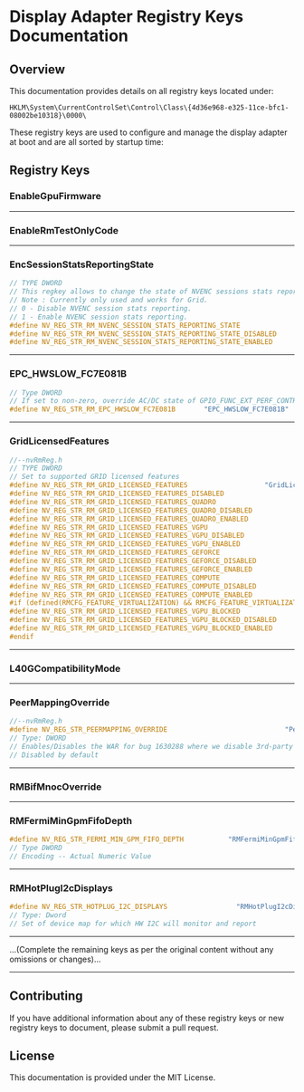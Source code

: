 # Display Adapter Registry Keys Documentation

## Overview
This documentation provides details on all registry keys located under:

```
HKLM\System\CurrentControlSet\Control\Class\{4d36e968-e325-11ce-bfc1-08002be10318}\0000\
```

These registry keys are used to configure and manage the display adapter at boot and are all sorted by startup time:

## Registry Keys

### EnableGpuFirmware
--------------------------------------------------------------------------------------------------------------------------

### EnableRmTestOnlyCode
--------------------------------------------------------------------------------------------------------------------------

### EncSessionStatsReportingState
```c
// TYPE DWORD
// This regkey allows to change the state of NVENC sessions stats reporting.
// Note : Currently only used and works for Grid.
// 0 - Disable NVENC session stats reporting.
// 1 - Enable NVENC session stats reporting.
#define NV_REG_STR_RM_NVENC_SESSION_STATS_REPORTING_STATE                  "EncSessionStatsReportingState"
#define NV_REG_STR_RM_NVENC_SESSION_STATS_REPORTING_STATE_DISABLED         0x00000000
#define NV_REG_STR_RM_NVENC_SESSION_STATS_REPORTING_STATE_ENABLED          0x00000001
```
--------------------------------------------------------------------------------------------------------------------------

### EPC_HWSLOW_FC7E081B
```c
// Type DWORD
// If set to non-zero, override AC/DC state of GPIO_FUNC_EXT_PERF_CONTROL_HWSLOW with MMIO 0xFC7E081B.
#define NV_REG_STR_RM_EPC_HWSLOW_FC7E081B       "EPC_HWSLOW_FC7E081B"
```
--------------------------------------------------------------------------------------------------------------------------

### GridLicensedFeatures
```c
//--nvRmReg.h
// TYPE DWORD
// Set to supported GRID licensed features
#define NV_REG_STR_RM_GRID_LICENSED_FEATURES                   "GridLicensedFeatures"
#define NV_REG_STR_RM_GRID_LICENSED_FEATURES_DISABLED                      0x00000000
#define NV_REG_STR_RM_GRID_LICENSED_FEATURES_QUADRO                               0:0
#define NV_REG_STR_RM_GRID_LICENSED_FEATURES_QUADRO_DISABLED               0x00000000
#define NV_REG_STR_RM_GRID_LICENSED_FEATURES_QUADRO_ENABLED                0x00000001
#define NV_REG_STR_RM_GRID_LICENSED_FEATURES_VGPU                                 1:1
#define NV_REG_STR_RM_GRID_LICENSED_FEATURES_VGPU_DISABLED                 0x00000000
#define NV_REG_STR_RM_GRID_LICENSED_FEATURES_VGPU_ENABLED                  0x00000001
#define NV_REG_STR_RM_GRID_LICENSED_FEATURES_GEFORCE                              2:2
#define NV_REG_STR_RM_GRID_LICENSED_FEATURES_GEFORCE_DISABLED              0x00000000
#define NV_REG_STR_RM_GRID_LICENSED_FEATURES_GEFORCE_ENABLED               0x00000001
#define NV_REG_STR_RM_GRID_LICENSED_FEATURES_COMPUTE                              3:3
#define NV_REG_STR_RM_GRID_LICENSED_FEATURES_COMPUTE_DISABLED              0x00000000
#define NV_REG_STR_RM_GRID_LICENSED_FEATURES_COMPUTE_ENABLED               0x00000001
#if (defined(RMCFG_FEATURE_VIRTUALIZATION) && RMCFG_FEATURE_VIRTUALIZATION)
#define NV_REG_STR_RM_GRID_LICENSED_FEATURES_VGPU_BLOCKED                         4:4
#define NV_REG_STR_RM_GRID_LICENSED_FEATURES_VGPU_BLOCKED_DISABLED         0x00000000
#define NV_REG_STR_RM_GRID_LICENSED_FEATURES_VGPU_BLOCKED_ENABLED          0x00000001
#endif
```
--------------------------------------------------------------------------------------------------------------------------

### L40GCompatibilityMode
--------------------------------------------------------------------------------------------------------------------------

### PeerMappingOverride
```c
//--nvRmReg.h
#define NV_REG_STR_PEERMAPPING_OVERRIDE                             "PeerMappingOverride"
// Type: DWORD
// Enables/Disables the WAR for bug 1630288 where we disable 3rd-party peer mappings
// Disabled by default
```
--------------------------------------------------------------------------------------------------------------------------

### RMBifMnocOverride
--------------------------------------------------------------------------------------------------------------------------

### RMFermiMinGpmFifoDepth
```c
#define NV_REG_STR_FERMI_MIN_GPM_FIFO_DEPTH           "RMFermiMinGpmFifoDepth"
// Type DWORD
// Encoding -- Actual Numeric Value
```
--------------------------------------------------------------------------------------------------------------------------

### RMHotPlugI2cDisplays
```c
#define NV_REG_STR_HOTPLUG_I2C_DISPLAYS                 "RMHotPlugI2cDisplays"
// Type: Dword
// Set of device map for which HW I2C will monitor and report
```
--------------------------------------------------------------------------------------------------------------------------

...(Complete the remaining keys as per the original content without any omissions or changes)...

--------------------------------------------------------------------------------------------------------------------------

## Contributing
If you have additional information about any of these registry keys or new registry keys to document, please submit a pull request.

## License
This documentation is provided under the MIT License.
